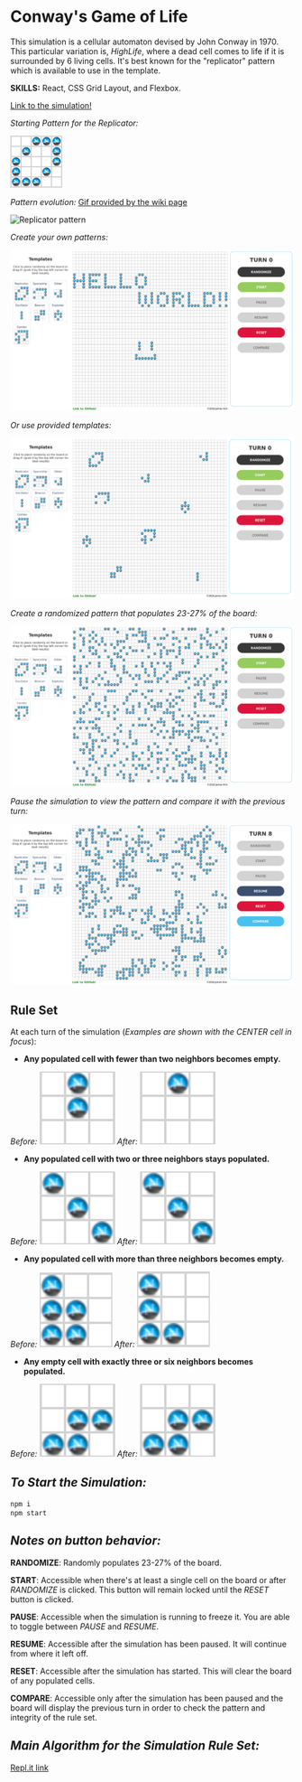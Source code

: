 # Conway's Game of Life

This simulation is a cellular automaton devised by John Conway in 1970. This particular variation is, _HighLife_, where a dead cell comes to life if it is surrounded by 6 living cells. It's best known for the "replicator" pattern which is available to use in the template.

__SKILLS:__ React, CSS Grid Layout, and Flexbox.

[Link to the simulation!](https://netscape-evolve.surge.sh/)

_Starting Pattern for the Replicator:_

![Starting pattern for replicator](https://raw.githubusercontent.com/JamesScript7/the-best-game-in-the-world/master/public/images/rules/replicator.png)

_Pattern evolution:_ [Gif provided by the wiki page](http://conwaylife.com/w/index.php?title=Replicator)

![Replicator pattern](http://conwaylife.com/w/images/1/19/Replicator_animation.gif)

_Create your own patterns:_

![Image of menu and board with hello world!](https://raw.githubusercontent.com/JamesScript7/the-best-game-in-the-world/master/public/images/rules/main-1.png)

_Or use provided templates:_

![Image of menu and board with templates](https://raw.githubusercontent.com/JamesScript7/the-best-game-in-the-world/master/public/images/rules/main-4.png)

_Create a randomized pattern that populates 23-27% of the board:_

![Image of menu and randomized board](https://raw.githubusercontent.com/JamesScript7/the-best-game-in-the-world/master/public/images/rules/main-2.png)

_Pause the simulation to view the pattern and compare it with the previous turn:_

![Image of menu and board in paused state](https://raw.githubusercontent.com/JamesScript7/the-best-game-in-the-world/master/public/images/rules/main-3.png)

## Rule Set

At each turn of the simulation (_Examples are shown with the CENTER cell in focus_):

* __Any populated cell with fewer than two neighbors becomes empty.__

_Before:_
![Rule 1 before image](https://raw.githubusercontent.com/JamesScript7/the-best-game-in-the-world/master/public/images/rules/1-before.png)
_After:_
![Rule 1 before image](https://raw.githubusercontent.com/JamesScript7/the-best-game-in-the-world/master/public/images/rules/1-after.png)
* __Any populated cell with two or three neighbors stays populated.__

_Before:_
![Rule 2 before no change image](https://raw.githubusercontent.com/JamesScript7/the-best-game-in-the-world/master/public/images/rules/2-nochange.png)
_After:_
![Rule 2 after no change image](https://raw.githubusercontent.com/JamesScript7/the-best-game-in-the-world/master/public/images/rules/2-nochange.png)
* __Any populated cell with more than three neighbors becomes empty.__

_Before:_
![Rule 3 before image](https://raw.githubusercontent.com/JamesScript7/the-best-game-in-the-world/master/public/images/rules/3-before.png)
_After:_
![Rule 3 after image](https://raw.githubusercontent.com/JamesScript7/the-best-game-in-the-world/master/public/images/rules/3-after.png)
* __Any empty cell with exactly three or six neighbors becomes populated.__

_Before:_
![Rule 4 before image](https://raw.githubusercontent.com/JamesScript7/the-best-game-in-the-world/master/public/images/rules/4-after.png)
_After:_
![Rule 4 after image](https://raw.githubusercontent.com/JamesScript7/the-best-game-in-the-world/master/public/images/rules/4-after.png)

## _To Start the Simulation:_

```
npm i
npm start
```

## _Notes on button behavior:_

__RANDOMIZE__: Randomly populates 23-27% of the board.

__START__: Accessible when there's at least a single cell on the board or after _RANDOMIZE_ is clicked. This button will remain locked until the _RESET_ button is clicked.

__PAUSE__: Accessible when the simulation is running to freeze it. You are able to toggle between _PAUSE_ and _RESUME_.

__RESUME__: Accessible after the simulation has been paused. It will continue from where it left off.

__RESET__: Accessible after the simulation has started. This will clear the board of any populated cells.

__COMPARE__: Accessible only after the simulation has been paused and the board will display the previous turn in order to check the pattern and integrity of the rule set.

## _Main Algorithm for the Simulation Rule Set:_

[Repl.it link](https://repl.it/@jamesscript7/brainForGameLoop)
